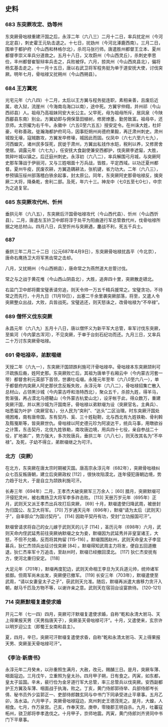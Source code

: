 ## 史料

### 683 东突厥攻定、妫等州

东突厥骨咄禄重建汗国之后，永淳二年（六八三）二月十二日，率兵扰定州（今河北定县），刺史霍王元轨击退之。十七日，扰妫州（今河北涿鹿西南）。三月二日，围单于都护府（今山西和林格尔北），杀司马张行师。唐遣胜州都督王立本、夏州都督李崇义率兵分道救之。五月十八日，又攻蔚州（今山西灵丘），杀刺史李思俭，丰州都督崔智辩率兵击之，兵败被俘。六月，掠岚州（今山西岚县北），偏将杨玄基击走之。十一月十五日，唐以右武卫将军程务挺为单于道安抚大使，讨伐突厥。明年七月，骨咄禄又扰朔州（今山西朔县）。

### 684 王方翼死

光宅元年（六八四）十二月，太后以王方翼与程务挺连职，素相亲善，且废后近属，收入狱，流崖州（今海南岛海口以南），途中死。方翼宇仲翔，并州祁（今山西祁县）人。祖母乃高祖妹同安大长公主。父早死，母为祖母所斥，居凤泉（今陕西郿县东南）别业。方翼幼即与佣保垦田植树，修房燎墨，勤劳致富。祖母卒，还京师。太宗擢为右千牛。永徽中（六五0至六五五）授安定令。在州诛大姓，杜奸豪，号称善政。徙瀚海都护府司马，因事贬朔州尚德府果毅，再迁肃州刺史。肃州城毁无壕，寇贼数攻，方翼发卒修壕，城因此而固。仪凤中（六七六至六七九），河西蝗灾，诸州民多馁死，民徙于肃州，方翼出私钱作水皑，税利以养，又修房舍使居。调露元年（六七九），任安抚大食副使兼安西都护，伐突厥李遮匐，大胜，筑碎叶城以镇之。后迁庭州刺史。永淳初（六八二），率兵解围弓月城，与突厥阿史那车簿战于伊丽河，又与三姓咽面十万兵战，皆胜，平定西域。以功迁夏州都督。夏州牛疫，民废农耕，方翼造耦耕法，张机键，省力功大。二年（六八三），参预镇压绥州部落稽白铁余起事，封太原公。同年，东突厥阿史那骨咄禄反，擒突厥二大将，降桑乾，舍利二部。及死，年六十三。神龙中（七0五至七0七），中宗为之追复官。

### 685 东突厥攻代州、忻州

垂拱元年（六八五），东突厥后汗国骨咄禄攻代（今山西代县）、忻州（今山西忻县）。二月，唐遣左玉钤卫中郎将淳于处平为阳曲道行军总管救代州，伐骨咄禄所据之地总材山。四月八日，兵至忻州与突厥遇，鏖战不利，死五千兵士。

### 687

垂拱三年二月二十二日（公元687年4月9日），东突厥骨咄禄扰昌平（今北京），唐命右鹰扬卫大将军黑齿常之击却。

八月，又扰朔州（今山西朔县），唐命常之为燕然道大总管讨伐。

常之与之战于黄花堆（今山西山阴县北），大胜，追奔四十里，突厥散走碛北。

右监门卫中郎将爨宝璧表请穷追，则天令帅一万五千精兵援常之。宝璧贪功，不待常之而先行，十月九日（11月19日），出塞二千余里袭突厥部落，将至，又遣人令突厥整众出战，大败，兵皆战死。宝璧逃还，则天怒诛之，改骨咄禄为“不卒禄”。

### 689 僧怀义伐东突厥

永昌元年（六八九）五月十八日，唐以僧怀义为新平军大总管，率军讨伐东突厥，至紫河（今内蒙古浑河），不见突厥，于单于台刻石纪功而还。九月三日，又率兵二十万讨东突厥骨咄禄。

### 691 骨咄禄卒，弟默啜继

天授二年（六九一），东突厥汗国颉跌利施可汗骨咄禄卒。骨咄禄本东突厥颉利可汗疏族后裔，姓阿史那。东突厥败亡后，其祖为唐单于右厢云中（今内蒙古河套一带）都督舍利元英部下首领，世袭吐屯啜。永隆元年至年（六八0至六八一），单于都督府内突厥人阿史那伏念反叛失败，永淳元年（六八二），骨咄禄招集亡散入总材山，占领黑沙城（今内蒙古呼和浩特西北），聚众五千，杀掠九姓，得羊马，势渐强，再占漠北乌德鞬山（今外蒙古杭爱山北），设牙帐于此，得众数万，重建突厥汗国，并以黑沙城为汗国南牙。骨咄禄以弟默啜为设（突厥官名，主典兵）、咄悉匐为叶护（突厥官名），分人民为“突利”、“达头”二区治理。时东突厥汗国处境困难，南有唐帝国，东有契丹、奚、三十姓鞑靼，北与西北有九姓铁勒、骨利斡及黠戛斯等，皆突厥世仇。骨咄禄以阿史德元珍为阿波达干，统兵马事，用暾欲谷之计策，东击契丹，北伐九姓铁勒，南攻唐边境，用兵四十七役，亲自参战二十役，扩地甚广，势力强大，多次败唐兵，垂拱三年（六八七），则天改其名为“不卒禄”。及死，子幼不得立，弟默啜继之为可汗。

### 北方（突厥）

在北方，东突厥在唐太宗时期被灭国。唐高宗永淳元年（682年），突厥骨咄禄纠众七百反叛唐朝，建立后突厥政权 [112]  ，很快攻陷漠北，连年侵犯唐朝边境，势力趋于壮大，于是自立为颉跌利施可汗。

长寿三年（694年）二月，王孝杰大破突厥军三万余人； [60]  腊月，突厥默啜可汗侵犯灵州，被右鹰扬卫大将军李多祚击败。 [113]  天册万岁元年（695年）正月，武则天又派王孝杰出兵攻打后突厥， [69]  十月，默啜遣使归降武周，被册封为归国公、左卫大将军。 [70]  万岁通天元年（696年），默啜“请为太后（武则天）子”，自率部众“为国讨契丹”。 [114]  因助平契丹有功，受封“立功报国可汗”。

默啜曾请求将自己的女儿嫁于武则天的儿子 [114]  ，圣历元年（698年）六月，武则天命内侄武延秀前往突厥纳默啜之女为妾，默啜因为武延秀并非皇室诸王，大怒，不但不允婚，反而将其拘留 [115-116]  。默啜围困赵州，武则天命皇太子李显募兵，狄仁杰领兵出征讨伐突厥 [84]  。默啜得知武周主力将发，便自五回道撤退，狄仁杰率军十万追击，至赵州时，默啜已经撤回漠北。 [117]  狄仁杰安抚有方，使河北重归安定。 [118] 

大足元年（701年），默啜再度犯边，武则天命相王李旦为天兵道元帅，统帅诸军抵御。但周军尚未出发，突厥便已撤军。 [119]  长安三年（703年），默啜遣使至武周，“请以女妻皇太子之子”，获武则天允准。随后，默啜再派遣大酋移力贪汗入朝，献马千匹及方物不等，以谢许亲之意。武则天在宿羽台设宴款待。 [120-121]  

### 714 突厥默啜复遣使求婚

开元二年（七一四）四月，突厥可汗默啜复遣使求婚，自称“乾和永清大驸马、天上得果报天男（天男指唐天子），突厥圣天骨咄禄可汗”。十月，又遣使来，玄宗许以明岁迎公主（即蜀王女南和县主）。

夏，四月，辛巳，突厥可汗默啜复遣使求昏，自称“乾和永清太驸马、天上得果报天男、突厥圣天骨咄禄可汗”。

### 《李治·新唐书》

永淳元年二月癸未，以孙重照生满月，大赦，改元，赐酺三日。是月，突厥车薄、咽面寇边。三月戊午，立重照为皇太孙。四月甲子朔，日有食之。丙寅，如东都，皇太子监国。辛未，裴行俭为金牙道行军大总管，率三总管兵以伐突厥。安西副都护王方翼及车薄、咽面战于执海，败之。丁亥，黄门侍郎郭待举、兵部侍郎岑长倩、秘书员外少监郭正一、吏部侍郎魏玄同与中书门下同承受进止平章事。五月乙卯，洛水溢。六月甲子，突厥骨咄禄寇边，岚州刺史王德茂死之。是月，大蝗，人相食。七月，作万泉宫。己亥，作奉天宫。庚申，零陵郡王明自杀。九月，吐蕃寇柘州，骁卫郎将李孝逸伐之。十月甲子，京师地震。丙寅，黄门侍郎刘齐贤同中书门下平章事。